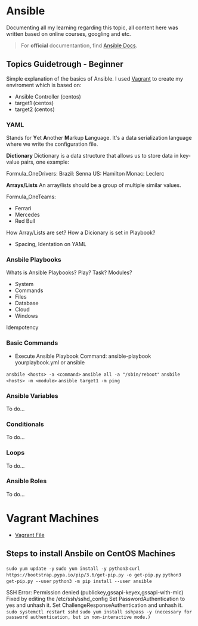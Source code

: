 # Ansible 

Documenting all my learning regarding this topic, all content here was written based on online courses, googling and etc.

> For **official** documentantion, find [Ansible Docs](https://docs.ansible.com/).

## Topics Guidetrough - Beginner

Simple explanation of the basics of Ansible. I used [Vagrant](https://developer.hashicorp.com/vagrant/docs) to create my enviroment which is based on:

- Ansible Controller (centos)
- target1 (centos)
- target2 (centos)

### YAML

Stands for **Y**et **A**nother **M**arkup **L**anguage. 
It's a data serialization language where we write the configuration file.

**Dictionary**
Dictionary is a data structure that allows us to store data in key-value pairs, one example:

Formula_OneDrivers: 
  Brazil: Senna
  US: Hamilton
  Monac: Leclerc


**Arrays/Lists**
An array/lists should be a group of multiple similar values.

Formula_OneTeams:
  - Ferrari
  - Mercedes
  - Red Bull
 
How Array/Lists are set?
How a Dicionary is set in Playbook?

- Spacing, Identation on YAML


### Ansbile Playbooks

Whats is Ansible Playbooks?
Play?
Task?
Modules?
 * System
 * Commands
 * Files
 * Database
 * Cloud
 * Windows

Idempotency

### Basic Commands

* Execute Ansible Playbook
Command: ansible-playbook yourplaybook.yml or ansible

`ansbile <hosts> -a <command>`
`ansible all -a "/sbin/reboot"`
`ansbile <hosts> -m <module>`
`ansible target1 -m ping`

### Ansible Variables
To do...
### Conditionals
To do...
### Loops
To do...
### Ansible Roles
To do...

# Vagrant Machines
- [Vagrant File](https://github.com/himgui/study-time/blob/main/ansible/Vagrantfile)

## Steps to install Ansbile on CentOS Machines
`sudo yum update -y`
`sudo yum install -y python3`
`curl https://bootstrap.pypa.io/pip/3.6/get-pip.py -o get-pip.py`
`python3 get-pip.py --user`
`python3 -m pip install --user ansible`

SSH Error: Permission denied (publickey,gssapi-keyex,gssapi-with-mic) Fixed by editing the /etc/ssh/sshd_config 
Set PasswordAuthentication to yes and unhash it.
Set ChallengeResponseAuthentication and unhash it.
`sudo systemctl restart sshd`
`sudo yum install sshpass -y (necessary for password authentication, but in non-interactive mode.)`
